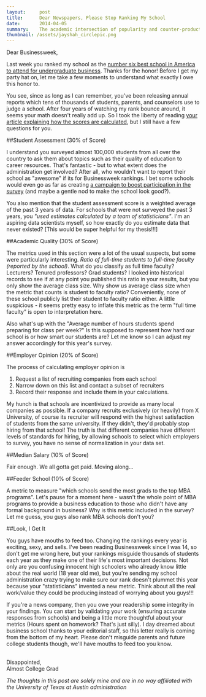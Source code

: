 ```yaml
---
layout:     post
title:      Dear Newspapers, Please Stop Ranking My School
date:       2014-04-05 
summary:    The academic intersection of popularity and counter-productivity
thumbnail: /assets/jayshah_circlepic.png
---
```


Dear Businessweek,

Last week you ranked my school as the [number six best school in America to attend for undergraduate business](http://www.businessweek.com/bschools/rankings#5). Thanks for the honor! Before I get my party hat on, let me take a few moments to understand what exactly I owe this honor to.

You see, since as long as I can remember, you've been releasing annual reports which tens of thousands of students, parents, and counselors use to judge a school. After four years of watching my rank bounce around, it seems your math doesn't really add up. So I took the liberty of reading [your article explaining how the scores are calculated](http://www.businessweek.com/articles/2014-04-04/best-undergraduate-business-schools-2014-methodology-for-how-we-ranked-the-schools), but I still have a few questions for you. 

##Student Assessment (30% of Score)

I understand you surveyed almost 100,000 students from all over the country to ask them about topics such as their quality of education to career resources. That's fantastic - but to what extent does the administration get involved? After all, who wouldn't want to report their school as "awesome" if its for Businessweek rankings. I bet some schools would even go as far as creating [a campaign to boost participation in the survey](https://www.facebook.com/RtR.UMN/info) (and maybe a gentle nod to make the school look good?). 

You also mention that the student assessment score is a weighted average of the past 3 years of data. For schools that were not surveyed the past 3 years, you *"used estimates calculated by a team of statisticians"*. I'm an aspiring data scientists myself, so how exactly do you estimate data that never existed? [This would be super helpful for my thesis!!!]

##Academic Quality (30% of Score)

The metrics used in this section were a lot of the usual suspects, but some were particularly interesting. *Ratio of full-time students to full-time faculty (reported by the school)*. What do you classify as full time faculty? Lecturers? Tenured professors? Grad students? I looked into historical records to see if at any point you published this ratio in your results, but you only show the average class size. Why show us average class size when the metric that counts is student to faculty ratio? Conveniently, none of these school publicly list their student to faculty ratio either. A little suspicious - it seems pretty easy to inflate this metric as the term "full time faculty" is open to interpretation here.

Also what's up with the "Average number of hours students spend preparing for class per week?" Is this supposed to represent how hard our school is or how smart our students are? Let me know so I can adjust my answer accordingly for this year's survey. 

##Employer Opinion (20% of Score)

The process of calculating employer opinion is 

1. Request a list of recruiting companies from each school 
2. Narrow down on this list and contact a subset of recruiters 
3. Record their response and include them in your calculations. 

My hunch is that schools are incentivized to provide as many local companies as possible. If a company recruits exclusively (or heavily) from X University, of course its recruiter will respond with the highest satisfaction of students from the same university. If they didn't, they'd probably stop hiring from that school! The truth is that different companies have different levels of standards for hiring, by allowing schools to select which employers to survey, you have no sense of normalization in your data set. 

##Median Salary (10% of Score)

Fair enough. We all gotta get paid. Moving along...

##Feeder School (10% of Score)

A metric to measure "which schools send the most grads to the top MBA programs". Let's pause for a moment here - wasn't the whole point of MBA programs to provide a business education to those who didn't have any formal background in business? Why is this metric included in the survey? Let me guess, you guys also rank MBA schools don't you?

##Look, I Get It

You guys have mouths to feed too. Changing the rankings every year is exciting, sexy, and sells. I've been reading Businessweek since I was 14, so don't get me wrong here, but your rankings misguide thousands of students each year as they make one of their life's most important decisions. Not only are you confusing innocent high schoolers who already know little about the real world (18 year old me), but you're sending my school administration crazy trying to make sure our rank doesn't plummet this year because your "statisticians" invented a new metric. Think about all the real work/value they could be producing instead of worrying about you guys!!!

If you're a news company, then you owe your readership some integrity in your findings. You can start by validating your work (ensuring accurate responses from schools) and being a little more thoughtful about your metrics (Hours spent on homework? That's just silly). I day dreamed about business school thanks to your editorial staff, so this letter really is coming from the bottom of my heart. Please don't misguide parents and future college students though, we'll have mouths to feed too you know.

<br>
Disappointed,<br>
Almost College Grad


*The thoughts in this post are solely mine and are in no way affiliated with the University of Texas at Austin administration*